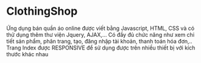 # ClothingShop
Ứng dụng bán quần áo online được viết bằng Javascript, HTML, CSS và có thử dụng thêm thư viện Jquery, AJAX,...
Có đầy đủ chức năng như xem chi tiết sản phẩm, phân trang, tạo, đăng nhập tài khoản, thanh toán hóa đơn,..
Trang Index được RESPONSIVE để sử dụng được trên nhiều thiết bị với kích thước khác nhau
